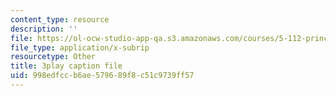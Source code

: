 ```yaml
---
content_type: resource
description: ''
file: https://ol-ocw-studio-app-qa.s3.amazonaws.com/courses/5-112-principles-of-chemical-science-fall-2005/998edfccb6ae579689f8c51c9739ff57_dAgwg_8RyEU.vtt
file_type: application/x-subrip
resourcetype: Other
title: 3play caption file
uid: 998edfcc-b6ae-5796-89f8-c51c9739ff57
---
```

